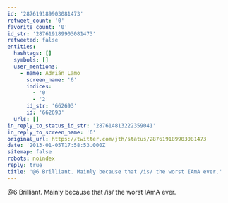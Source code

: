 ```yaml
---
id: '287619189903081473'
retweet_count: '0'
favorite_count: '0'
id_str: '287619189903081473'
retweeted: false
entities:
  hashtags: []
  symbols: []
  user_mentions:
    - name: Adrián Lamo
      screen_name: '6'
      indices:
        - '0'
        - '2'
      id_str: '662693'
      id: '662693'
  urls: []
in_reply_to_status_id_str: '287614813222359041'
in_reply_to_screen_name: '6'
original_url: https://twitter.com/jth/status/287619189903081473
date: '2013-01-05T17:58:53.000Z'
sitemap: false
robots: noindex
reply: true
title: '@6 Brilliant. Mainly because that /is/ the worst IAmA ever.'
---
```


@6 Brilliant. Mainly because that /is/ the worst IAmA ever.